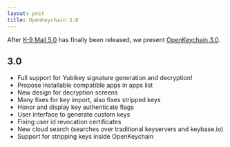 ```yaml
---
layout: post
title: OpenKeychain 3.0
---
```


After [K-9 Mail 5.0](https://play.google.com/store/apps/details?id=com.fsck.k9) has finally been released, we present [OpenKeychain 3.0](https://play.google.com/store/apps/details?id=org.sufficientlysecure.keychain).

## 3.0
  * Full support for Yubikey signature generation and decryption!
  * Propose installable compatible apps in apps list
  * New design for decryption screens
  * Many fixes for key import, also fixes stripped keys
  * Honor and display key authenticate flags
  * User interface to generate custom keys
  * Fixing user id revocation certificates
  * New cloud search (searches over traditional keyservers and keybase.io)
  * Support for stripping keys inside OpenKeychain
